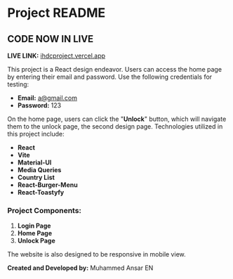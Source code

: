 # Project README

## CODE NOW IN LIVE

**LIVE LINK:** [ihdcproject.vercel.app](https://ihdcproject.vercel.app)

This project is a React design endeavor. Users can access the home page by entering their email and password. Use the following credentials for testing: 
- **Email:** a@gmail.com 
- **Password:** 123

On the home page, users can click the "**Unlock**" button, which will navigate them to the unlock page, the second design page. Technologies utilized in this project include:

- **React**
- **Vite**
- **Material-UI**
- **Media Queries**
- **Country List**
- **React-Burger-Menu**
- **React-Toastyfy**

### Project Components:

1. **Login Page**
2. **Home Page**
3. **Unlock Page**

The website is also designed to be responsive in mobile view.

**Created and Developed by:** Muhammed Ansar EN
